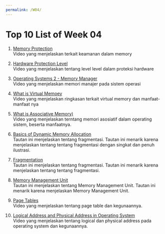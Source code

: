 ```yaml
---
permalink: /W04/
---
```


# Top 10 List of Week 04

1. [Memory Protection](https://www.youtube.com/watch?v=gZDhuxAwOiE)<br>
Video yang menjelaskan terkait keamanan dalam memory

2. [Hardware Protection Level](https://www.youtube.com/watch?v=udM5Fs2keWo)<br>
Video yang menjelaskan tentang level level dalam proteksi hardware

3. [Operating Systems 2 - Memory Manager](https://www.youtube.com/watch?v=qdkxXygc3rE)<br>
Video yang menjelaskan memori manajer pada sistem operasi

4. [What is Virtual Memoey](https://www.youtube.com/watch?v=2quKyPnUShQ)<br>
Video yang menjelaskan ringkasan terkait virtual memory dan manfaat-manfaat nya

5. [What is Associative Memory)](https://www.youtube.com/watch?v=e9A9RejcHG8)<br>
Video yang menjelaskan terntang memori asosiatif dalam operating sistem, beserta manfaatnya.

6. [Basics of Dynamic Memory Allocation](https://www.youtube.com/watch?v=udfbq4M2Kfc)<br>
Tautan ini menjelaskan tentang fragmentasi. Tautan ini menarik karena menjelaskan tentang tentang fragmentasi dengan singkat dan penuh ilustrasi.

7. [Fragmentation](https://afteracademy.com/blog/what-is-fragmentation-and-what-are-its-types)<br>
Tautan ini menjelaskan tentang fragmentasi. Tautan ini menarik karena menjelaskan tentang tentang fragmentasi.

8. [Memory Management Unit](https://whatis.techtarget.com/definition/memory-management-unit-MMU)<br>
Tautan ini menjelaskan tentang Memory Management Unit. Tautan ini menarik karena menjelaskan Memory Management Unit.

9. [Page Tables](https://www.youtube.com/watch?v=Vw1B-U0Frws)<br>
Video yang menjelaskan tentang page table dan kegunaannya.

10. [Logical Address and Physical Address in Operating System](https://www.youtube.com/watch?v=j9rxq-212eU)<br>
Video yang menjelaskan tentang logical dan physical address pada operating system dan kegunaannya.
